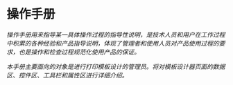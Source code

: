 # 操作手册
_操作手册用来指导某一具体操作过程的指导性说明，是技术人员和用户在工作过程中积累的各种经验和产品指导说明，体现了管理者和使用人员对产品使用过程的要求，也是操作和检查过程规范化使用产品的保证。_

_本手册主要面向的对象是进行打印模板设计的管理员。将对模板设计器页面的数据区、控件区、工具栏和属性区进行详细介绍。_
